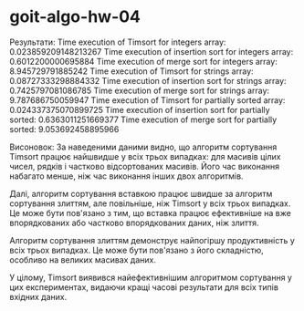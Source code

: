 # goit-algo-hw-04

Результати:
Time execution of Timsort for integers array: 0.023859209148213267
Time execution of insertion sort for integers array: 0.6012200000695884
Time execution of merge sort for integers array: 8.945729791885242
Time execution of Timsort for strings array: 0.08727333298884332
Time execution of insertion sort for strings array: 0.7425797081086785
Time execution of merge sort for strings array: 9.787686750059947
Time execution of Timsort for partially sorted array: 0.024337375070899725
Time execution of insertion sort for partially sorted: 0.6363011251669377
Time execution of merge sort for partially sorted: 9.053692458895966

Висоновок:
За наведеними даними видно, що алгоритм сортування Timsort працює найшвидше у всіх трьох випадках: для масивів цілих чисел, рядків і частково відсортованих масивів. Його час виконання набагато менше, ніж час виконання інших двох алгоритмів.

Далі, алгоритм сортування вставкою працює швидше за алгоритм сортування злиттям, але повільніше, ніж Timsort у всіх трьох випадках. Це може бути пов'язано з тим, що вставка працює ефективніше на вже впорядкованих або частково впорядкованих даних, ніж злиття.

Алгоритм сортування злиттям демонструє найпогіршу продуктивність у всіх трьох випадках. Це може бути пов'язано з його складністю, особливо на великих масивах даних.

У цілому, Timsort виявився найефективнішим алгоритмом сортування у цих експериментах, видаючи кращі часові результати для всіх типів вхідних даних.